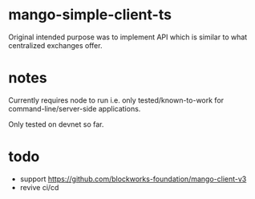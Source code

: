 # mango-simple-client-ts
Original intended purpose was to implement API which is similar to what centralized exchanges offer. 

# notes

Currently requires node to run i.e. only tested/known-to-work for command-line/server-side applications.

Only tested on devnet so far.

# todo
* support https://github.com/blockworks-foundation/mango-client-v3
* revive ci/cd
